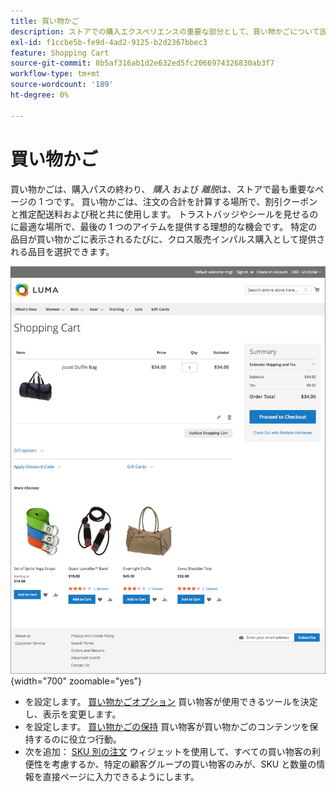 ```yaml
---
title: 買い物かご
description: ストアでの購入エクスペリエンスの重要な部分として、買い物かごについて説明します。
exl-id: f1ccbe5b-fe9d-4ad2-9125-b2d2367bbec3
feature: Shopping Cart
source-git-commit: 8b5af316ab1d2e632ed5fc2066974326830ab3f7
workflow-type: tm+mt
source-wordcount: '189'
ht-degree: 0%

---
```


# 買い物かご

買い物かごは、購入パスの終わり、 _購入_ および _離脱_&#x200B;は、ストアで最も重要なページの 1 つです。 買い物かごは、注文の合計を計算する場所で、割引クーポンと推定配送料および税と共に使用します。 トラストバッジやシールを見せるのに最適な場所で、最後の 1 つのアイテムを提供する理想的な機会です。 特定の品目が買い物かごに表示されるたびに、クロス販売インパルス購入として提供される品目を選択できます。

![買い物かごページには、買い物客が注文の商品を管理するために使用できるツールが表示されます ](./assets/storefront-cart-full.png){width="700" zoomable="yes"}

- を設定します。 [買い物かごオプション](cart-configuration.md) 買い物客が使用できるツールを決定し、表示を変更します。
- を設定します。 [買い物かごの保持](cart-persistent.md) 買い物客が買い物かごのコンテンツを保持するのに役立つ行動。
- 次を追加： [SKU 別の注文](order-by-sku.md) ウィジェットを使用して、すべての買い物客の利便性を考慮するか、特定の顧客グループの買い物客のみが、SKU と数量の情報を直接ページに入力できるようにします。
